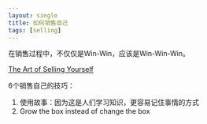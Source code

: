```yaml
---
layout: single
title: 如何销售自己
tags: [selling]
---
```


在销售过程中，不仅仅是Win-Win，应该是Win-Win-Win。

[The Art of Selling Yourself](https://www.youtube.com/watch?v=Sv9XJ_zFMfA)

6个销售自己的技巧：

1. 使用故事：因为这是人们学习知识，更容易记住事情的方式
2. Grow the box instead of change the box
